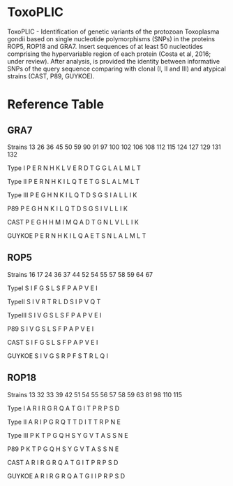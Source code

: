 # ToxoPLIC
ToxoPLIC - Identification of genetic variants of the protozoan Toxoplasma gondii based on single nucleotide polymorphisms (SNPs) in the proteins ROP5, ROP18 and GRA7. Insert sequences of at least 50 nucleotides comprising the hypervariable region of each protein (Costa et al, 2016; under review). After analysis, is provided the identity between informative SNPs of the query sequence comparing with clonal (I, II and III) and atypical strains (CAST, P89, GUYKOE).

#   Reference Table

  ## GRA7

  Strains     13   26   36   45  50   59   90   91   97    100  102  106  108   112  115  124  127  129  131 132

  Type I      P    E    R    N   H    K    L    V    E     R    D    T    G     G    L    A    L    M    L   T

  Type II     P    E    R    N   H    K    I    L    Q     T    E    T    G     S    L    A    L    M    L   T

  Type III    P    E    G    H   N    K    I    L    Q     T    D    S    G     S    I    A    L    L    I   K

  P89         P    E    G    H   N    K    I    L    Q     T    D    S    G     S    I    V    L    L    I   K

  CAST        P    E    G    H   H    M    I    M    Q     A    D    T    G     N    L    V    L    L    I   K

  GUYKOE      P    E    R    N   H    K    I    L    Q     A    E    T    S     N    L    A    L    M    L   T

  ## ROP5

  Strains     16    17    24    36   37    44    52    54   55   57   58    59    64    67

  TypeI       S     I     F     G    S     L     S     F    P    A     P    V     E     I

  TypeII      S     I     V     R    T     R     L     D    S    I     P    V     Q     T

  TypeIII     S     I     V     G    S     L     S     F    P    A     P    V     E     I

  P89         S     I     V     G    S     L     S     F    P    A     P    V     E     I

  CAST        S     I     F     G    S     L     S     F    P    A     P    V     E     I

  GUYKOE      S     I     V     G    S     R     P     F    S    T     R    L     Q     I

    
  ## ROP18

  Strains     13   32    33    39    42   51   54    55   56   57   58    59   63    81    98    110  115
  
  Type I      A    R     I     R     G    R    Q     A    T    G    I     T    P     R     P     S    D
  
  Type II     A    R     I     P     G    R    Q     T    T    D    I     T    T     R     P     N    E
  
  Type III    P    K     T     P     G    Q    H     S    Y    G    V     T    A     S     S     N    E
  
  P89         P    K     T     P     G    Q    H     S    Y    G    V     T    A     S     S     N    E
  
  CAST        A    R     I     R     G    R    Q     A    T    G    I     T    P     R     P     S    D
  
  GUYKOE      A    R     I     R     G    R    Q     A    T    G    I     I    P     R     P     S    D
  
